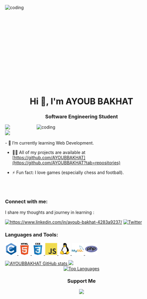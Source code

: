 <img align="right" alt="coding" width="1000" height="300" src="https://media.tenor.com/AkZzPm0Ie40AAAAC/the-matrix-matrix.gif"><br><br><br><br><br><br><br><br><br><br><br><br><br>
<hr><hr>

<h1 align="center">Hi 👋, I'm AYOUB BAKHAT</h1>

<h3 align="center">Software Engineering Student</h3>
<img align="right" alt="coding" width="400" src="https://www.snexplores.org/wp-content/uploads/2023/02/1030_ChatGPT_feat.gif">
<p align="left"> <a href="https://www.twitter.com/Ayou_B_akhat" target="_blank" rel="noreferrer"><img
src="https://img.shields.io/twitter/follow/Ayou_B_akhat?logo=twitter&style=plastic&color=0891b2&labelColor=1c1917"
/></a><br>
  <a href="https://www.github.com/AYOUBBAKHAT" target="_blank" rel="noreferrer"><img
src="https://img.shields.io/github/followers/AyomideA-S?logo=github&style=plastic&color=0891b2&labelColor=1c1917" /></a></p>
- 🌱 I’m currently learning Web Development.

- 👨‍💻 All of my projects are available at [https://github.com/AYOUBBAKHAT](https://github.com/AYOUBBAKHAT?tab=repositories)
  
- ⚡ Fun fact: I love games (especially chess and football).


<br><br>
<h3 align="left">Connect with me:</h3>
<p>I share my thoughts and journey in learning :
<p align="left">
<a href="https://linkedin.com/in/https://www.linkedin.com/in/ayoub-bakhat-4283a9237/" target="blank"><img align="center" src="https://raw.githubusercontent.com/rahuldkjain/github-profile-readme-generator/master/src/images/icons/Social/linked-in-alt.svg" alt="https://www.linkedin.com/in/ayoub-bakhat-4283a9237/" height="30" width="40" /></a>
  <a href="https://twitter.com/Ayou_B_akhat" target="blank">
   <img align="center" src="https://raw.githubusercontent.com/rahuldkjain/github-profile-readme-generator/master/src/images/icons/Social/twitter.svg" alt="Twitter" height="30" width="40" />
  </a>
  </p>

<h3 align="left">Languages and Tools:</h3>
<p align="left"> <a href="https://www.cprogramming.com/" target="_blank" rel="noreferrer"> <img src="https://raw.githubusercontent.com/devicons/devicon/master/icons/c/c-original.svg" alt="c" width="40" height="40"/> </a> <a href="https://www.w3.org/html/" target="_blank" rel="noreferrer"> <img src="https://raw.githubusercontent.com/devicons/devicon/master/icons/html5/html5-original-wordmark.svg" alt="html5" width="40" height="40"/> </a> <a href="https://www.w3schools.com/css/" target="_blank" rel="noreferrer"> <img src="https://raw.githubusercontent.com/devicons/devicon/master/icons/css3/css3-original-wordmark.svg" alt="css3" width="40" height="40"/> </a> <a href="https://developer.mozilla.org/en-US/docs/Web/JavaScript" target="_blank" rel="noreferrer"> <img src="https://raw.githubusercontent.com/devicons/devicon/master/icons/javascript/javascript-original.svg" alt="javascript" width="40" height="40"/> </a> <a href="https://www.linux.org/" target="_blank" rel="noreferrer"> <img src="https://raw.githubusercontent.com/devicons/devicon/master/icons/linux/linux-original.svg" alt="linux" width="40" height="40"/> </a> <a href="https://www.mysql.com/" target="_blank" rel="noreferrer"> <img src="https://raw.githubusercontent.com/devicons/devicon/master/icons/mysql/mysql-original-wordmark.svg" alt="mysql" width="40" height="40"/> </a>
<a href="https://www.php.net" target="_blank" rel="noreferrer">
    <img src="https://raw.githubusercontent.com/devicons/devicon/master/icons/php/php-original.svg" alt="PHP" width="40" height="40"/></a>
</p>
<center>

<div align="left">
    <a href="http://www.github.com/AYOUBBAKHAT">
        <img 
             src="https://github-readme-stats-ayomidea-s.vercel.app/api?username=AYOUBBAKHAT&show_icons=true&hide=&count_private=true&theme=vision-friendly-dark" 
             alt="AYOUBBAKHAT GitHub stats" 
        />
    </a>
    <a href="http://www.github.com/AYOUBBAKHAT">
        <img 
             src="https://github-readme-streak-stats.herokuapp.com/?user=AYOUBBAKHAT&theme=vision-friendly-dark" 
        />
    </a>
</div>
<a href="https://github.com/AYOUBBAKHAT" align="left"><img src="https://github-readme-stats-ayomidea-s.vercel.app/api/top-langs/?username=AYOUBBAKHAT&langs_count=10&layout=compact&theme=vision-friendly-dark" alt="Top Languages" /></a>

</div><br />

### Support Me

<a href="https://buymeacoffee.com/bakhatayoua"><img src="https://cdn.buymeacoffee.com/buttons/v2/default-yellow.png" width="200" /></a>
